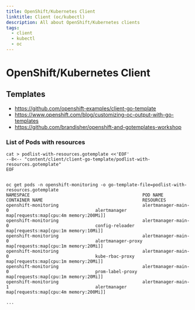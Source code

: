 ```yaml
---
title: OpenShift/Kubernetes Client
linktitle: Client (oc/kubectl)
description: All about OpenShift/Kubernetes clients
tags:
  - client
  - kubectl
  - oc
---
```


#  OpenShift/Kubernetes Client

## Templates

 * <https://github.com/openshift-examples/client-go-template>
 * <https://www.openshift.com/blog/customizing-oc-output-with-go-templates>
 * <https://github.com/brandisher/openshift-and-gotemplates-workshop>
 
### List of Pods with resources

```
cat > podlist-with-resources.gotemplate <<'EOF'
--8<-- "content/client/client-go-template/podlist-with-resources.gotemplate"
EOF


oc get pods -n openshift-monitoring -o go-template-file=podlist-with-resources.gotemplate
NAMESPACE                                         	POD NAME                                          	CONTAINER NAME                                    	RESOURCES
openshift-monitoring                              	alertmanager-main-0                               	alertmanager                                      	map[requests:map[cpu:4m memory:200Mi]]
openshift-monitoring                              	alertmanager-main-0                               	config-reloader                                   	map[requests:map[cpu:1m memory:10Mi]]
openshift-monitoring                              	alertmanager-main-0                               	alertmanager-proxy                                	map[requests:map[cpu:1m memory:20Mi]]
openshift-monitoring                              	alertmanager-main-0                               	kube-rbac-proxy                                   	map[requests:map[cpu:1m memory:20Mi]]
openshift-monitoring                              	alertmanager-main-0                               	prom-label-proxy                                  	map[requests:map[cpu:1m memory:20Mi]]
openshift-monitoring                              	alertmanager-main-1                               	alertmanager                                      	map[requests:map[cpu:4m memory:200Mi]]

... 
```

